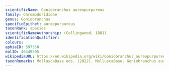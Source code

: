 ```yaml
---
scientificName: Goniobranchus aureopurpureus
family: Chromodorididae
genus: Goniobranchus
specificEpithet: aureopurpureus
taxonRank: species
scientificNameAuthorship: (Collingwood, 1881)
identificationQualifier: 
colours:
aphiaID: 597350
eolID: 46449505
wikipediaURL: https://en.wikipedia.org/wiki/Goniobranchus_aureopurpureus
taxonRemarks: MolluscaBase eds. (2022). MolluscaBase. Goniobranchus aureopurpureus (Collingwood, 1881). Accessed through: World Register of Marine Species at: https://www.marinespecies.org/aphia.php?p=taxdetails&id=597350 on 2022-02-24
---
```

